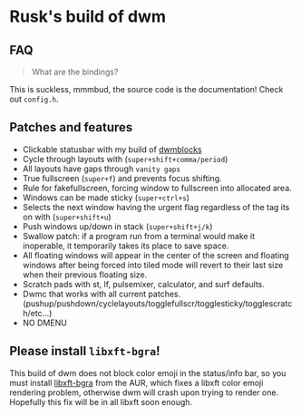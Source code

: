 # Rusk's build of dwm

## FAQ

> What are the bindings?

This is suckless, mmmbud, the source code is the documentation! Check out `config.h`.

## Patches and features

- Clickable statusbar with my build of [dwmblocks](https://github.com/lordrusk/dwmblocks)
- Cycle through layouts with  (`super+shift+comma/period`)
- All layouts have gaps through `vanity gaps`
- True fullscreen (`super+f`) and prevents focus shifting.
- Rule for fakefullscreen, forcing window to fullscreen into allocated area.
- Windows can be made sticky (`super+ctrl+s`)
- Selects the next window having the urgent flag regardless of the tag its on with (`super+shift+u`)
- Push windows up/down in stack (`super+shift+j/k`)
- Swallow patch: if a program run from a terminal would make it inoperable, it temporarily takes its place to save space.
- All floating windows will appear in the center of the screen and floating windows after being forced into tiled mode will revert to their last  size when their previous floating size.
- Scratch pads with st, lf, pulsemixer, calculator, and surf defaults.
- Dwmc that works with all current patches. (pushup/pushdown/cyclelayouts/togglefullscr/togglesticky/togglescratch/etc...)
- NO DMENU

## Please install `libxft-bgra`!

This build of dwm does not block color emoji in the status/info bar, so you must install [libxft-bgra](https://aur.archlinux.org/packages/libxft-bgra/) from the AUR, which fixes a libxft color emoji rendering problem, otherwise dwm will crash upon trying to render one. Hopefully this fix will be in all libxft soon enough.
